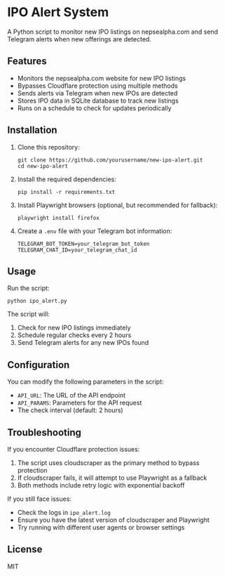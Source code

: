 # IPO Alert System

A Python script to monitor new IPO listings on nepsealpha.com and send Telegram alerts when new offerings are detected.

## Features

- Monitors the nepsealpha.com website for new IPO listings
- Bypasses Cloudflare protection using multiple methods
- Sends alerts via Telegram when new IPOs are detected
- Stores IPO data in SQLite database to track new listings
- Runs on a schedule to check for updates periodically

## Installation

1. Clone this repository:
   ```
   git clone https://github.com/yourusername/new-ipo-alert.git
   cd new-ipo-alert
   ```

2. Install the required dependencies:
   ```
   pip install -r requirements.txt
   ```

3. Install Playwright browsers (optional, but recommended for fallback):
   ```
   playwright install firefox
   ```

4. Create a `.env` file with your Telegram bot information:
   ```
   TELEGRAM_BOT_TOKEN=your_telegram_bot_token
   TELEGRAM_CHAT_ID=your_telegram_chat_id
   ```

## Usage

Run the script:
```
python ipo_alert.py
```

The script will:
1. Check for new IPO listings immediately
2. Schedule regular checks every 2 hours
3. Send Telegram alerts for any new IPOs found

## Configuration

You can modify the following parameters in the script:
- `API_URL`: The URL of the API endpoint
- `API_PARAMS`: Parameters for the API request
- The check interval (default: 2 hours)

## Troubleshooting

If you encounter Cloudflare protection issues:

1. The script uses cloudscraper as the primary method to bypass protection
2. If cloudscraper fails, it will attempt to use Playwright as a fallback
3. Both methods include retry logic with exponential backoff

If you still face issues:
- Check the logs in `ipo_alert.log`
- Ensure you have the latest version of cloudscraper and Playwright
- Try running with different user agents or browser settings

## License

MIT 